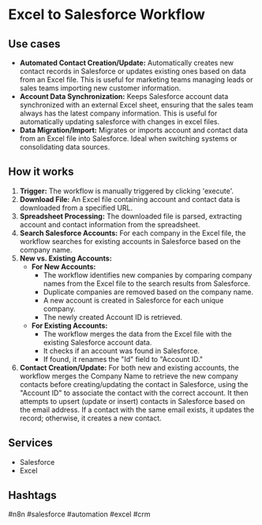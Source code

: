 # Excel to Salesforce Workflow

## Use cases

- **Automated Contact Creation/Update:** Automatically creates new contact records in Salesforce or updates existing ones based on data from an Excel file. This is useful for marketing teams managing leads or sales teams importing new customer information.
- **Account Data Synchronization:** Keeps Salesforce account data synchronized with an external Excel sheet, ensuring that the sales team always has the latest company information. This is useful for automatically updating salesforce with changes in excel files.
- **Data Migration/Import:** Migrates or imports account and contact data from an Excel file into Salesforce. Ideal when switching systems or consolidating data sources.

## How it works

1.  **Trigger:** The workflow is manually triggered by clicking 'execute'.
2.  **Download File:** An Excel file containing account and contact data is downloaded from a specified URL.
3.  **Spreadsheet Processing:** The downloaded file is parsed, extracting account and contact information from the spreadsheet.
4.  **Search Salesforce Accounts:** For each company in the Excel file, the workflow searches for existing accounts in Salesforce based on the company name.
5.  **New vs. Existing Accounts:**
    *   **For New Accounts:**
        *   The workflow identifies new companies by comparing company names from the Excel file to the search results from Salesforce.
        *   Duplicate companies are removed based on the company name.
        *   A new account is created in Salesforce for each unique company.
        *   The newly created Account ID is retrieved.
    *   **For Existing Accounts:**
        *   The workflow merges the data from the Excel file with the existing Salesforce account data.
        *   It checks if an account was found in Salesforce.
        *   If found, it renames the "Id" field to "Account ID."
6.  **Contact Creation/Update:** For both new and existing accounts, the workflow merges the Company Name to retrieve the new company contacts before creating/updating the contact in Salesforce, using the "Account ID" to associate the contact with the correct account. It then attempts to upsert (update or insert) contacts in Salesforce based on the email address. If a contact with the same email exists, it updates the record; otherwise, it creates a new contact.

## Services

*   Salesforce
*   Excel

## Hashtags

#n8n #salesforce #automation #excel #crm
